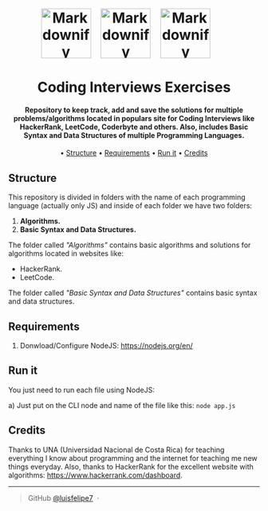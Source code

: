 <h1 align="center">
  <a href="https://upload.wikimedia.org/wikipedia/commons/thumb/9/99/Unofficial_JavaScript_logo_2.svg/480px-Unofficial_JavaScript_logo_2.svg.png"><img src="https://upload.wikimedia.org/wikipedia/commons/thumb/9/99/Unofficial_JavaScript_logo_2.svg/480px-Unofficial_JavaScript_logo_2.svg.png" alt="Markdownify"  width="100"></a> &nbsp;
  <a href="https://cdn-icons-png.flaticon.com/512/919/919825.png"><img src="https://cdn-icons-png.flaticon.com/512/919/919825.png" alt="Markdownify" width="100"></a> &nbsp; 
    <a href="https://upload.wikimedia.org/wikipedia/commons/thumb/1/18/ISO_C%2B%2B_Logo.svg/1822px-ISO_C%2B%2B_Logo.svg.png"><img src="https://upload.wikimedia.org/wikipedia/commons/thumb/1/18/ISO_C%2B%2B_Logo.svg/1822px-ISO_C%2B%2B_Logo.svg.png" alt="Markdownify" width="100"></a> &nbsp; &nbsp;&nbsp;


<br>
  <br>
  Coding Interviews Exercises
  <br>
</h1>
<h4 align="center">
Repository to keep track, add and save the solutions for multiple problems/algorithms located in populars site for Coding Interviews like HackerRank, LeetCode, Coderbyte and others. Also, includes Basic Syntax and Data Structures of multiple Programming Languages.
</h4>

<p align="center">
  • <a href="#structure">Structure</a> •
  <a href="#installation">Requirements</a> •
  <a href="#run-it">Run it</a> •
  <a href="#credits">Credits</a>
</p>


## Structure
This repository is divided in folders with the name of each programming language (actually only JS) and inside of each folder we have two folders:
1.  <b>Algorithms.</b>
2.  <b>Basic Syntax and Data Structures.</b>

The folder called <i>"Algorithms"</i> contains basic algorithms and solutions for algorithms located in websites like:
*  HackerRank.
*  LeetCode.

The folder called <i>"Basic Syntax and Data Structures"</i> contains basic syntax and data structures.


## Requirements
1. Donwload/Configure NodeJS: https://nodejs.org/en/

## Run it

You just need to run each file using NodeJS:

a) Just put on the CLI node and name of the file like this:
`node app.js`

## Credits

Thanks to UNA (Universidad Nacional de Costa Rica) for teaching everything I know about programming and the internet for teaching me new things everyday. Also, thanks to HackerRank for the excellent website with algorithms: https://www.hackerrank.com/dashboard.

---

> GitHub [@luisfelipe7](https://github.com/luisfelipe7) &nbsp;&middot;&nbsp;
